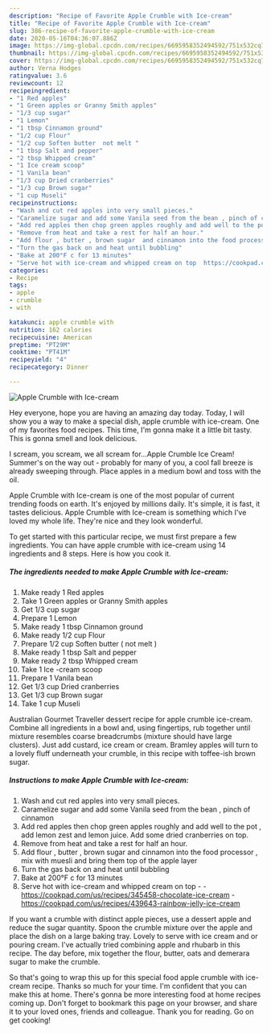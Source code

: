 ```yaml
---
description: "Recipe of Favorite Apple Crumble with Ice-cream"
title: "Recipe of Favorite Apple Crumble with Ice-cream"
slug: 386-recipe-of-favorite-apple-crumble-with-ice-cream
date: 2020-05-16T04:36:07.886Z
image: https://img-global.cpcdn.com/recipes/6695958352494592/751x532cq70/apple-crumble-with-ice-cream-recipe-main-photo.jpg
thumbnail: https://img-global.cpcdn.com/recipes/6695958352494592/751x532cq70/apple-crumble-with-ice-cream-recipe-main-photo.jpg
cover: https://img-global.cpcdn.com/recipes/6695958352494592/751x532cq70/apple-crumble-with-ice-cream-recipe-main-photo.jpg
author: Verna Hodges
ratingvalue: 3.6
reviewcount: 12
recipeingredient:
- "1 Red apples"
- "1 Green apples or Granny Smith apples"
- "1/3 cup sugar"
- "1 Lemon"
- "1 tbsp Cinnamon ground"
- "1/2 cup Flour"
- "1/2 cup Soften butter  not melt "
- "1 tbsp Salt and pepper"
- "2 tbsp Whipped cream"
- "1 Ice cream scoop"
- "1 Vanila bean"
- "1/3 cup Dried cranberries"
- "1/3 cup Brown sugar"
- "1 cup Museli"
recipeinstructions:
- "Wash and cut red apples into very small pieces."
- "Caramelize sugar and add some Vanila seed from the bean , pinch of cinnamon"
- "Add red apples then chop green apples roughly and add well to the pot , add lemon zest and lemon juice. Add some dried cranberries on top."
- "Remove from heat and take a rest for half an hour."
- "Add flour , butter , brown sugar  and cinnamon into the food processor , mix with muesli and bring them top of the apple layer"
- "Turn the gas back on and heat until bubbling"
- "Bake at 200°F c for 13 minutes"
- "Serve hot with ice-cream and whipped cream on top  https://cookpad.com/us/recipes/345458-chocolate-ice-cream https://cookpad.com/us/recipes/439643-rainbow-jelly-ice-cream"
categories:
- Recipe
tags:
- apple
- crumble
- with

katakunci: apple crumble with 
nutrition: 162 calories
recipecuisine: American
preptime: "PT29M"
cooktime: "PT41M"
recipeyield: "4"
recipecategory: Dinner

---
```



![Apple Crumble with Ice-cream](https://img-global.cpcdn.com/recipes/6695958352494592/751x532cq70/apple-crumble-with-ice-cream-recipe-main-photo.jpg)

Hey everyone, hope you are having an amazing day today. Today, I will show you a way to make a special dish, apple crumble with ice-cream. One of my favorites food recipes. This time, I'm gonna make it a little bit tasty. This is gonna smell and look delicious.

I scream, you scream, we all scream for…Apple Crumble Ice Cream! Summer&#39;s on the way out - probably for many of you, a cool fall breeze is already sweeping through. Place apples in a medium bowl and toss with the oil.

Apple Crumble with Ice-cream is one of the most popular of current trending foods on earth. It's enjoyed by millions daily. It's simple, it is fast, it tastes delicious. Apple Crumble with Ice-cream is something which I've loved my whole life. They're nice and they look wonderful.


To get started with this particular recipe, we must first prepare a few ingredients. You can have apple crumble with ice-cream using 14 ingredients and 8 steps. Here is how you cook it.

<!--inarticleads1-->

##### The ingredients needed to make Apple Crumble with Ice-cream:

1. Make ready 1 Red apples
1. Take 1 Green apples or Granny Smith apples
1. Get 1/3 cup sugar
1. Prepare 1 Lemon
1. Make ready 1 tbsp Cinnamon ground
1. Make ready 1/2 cup Flour
1. Prepare 1/2 cup Soften butter ( not melt )
1. Make ready 1 tbsp Salt and pepper
1. Make ready 2 tbsp Whipped cream
1. Take 1 Ice -cream scoop
1. Prepare 1 Vanila bean
1. Get 1/3 cup Dried cranberries
1. Get 1/3 cup Brown sugar
1. Take 1 cup Museli


Australian Gourmet Traveller dessert recipe for apple crumble ice-cream. Combine all ingredients in a bowl and, using fingertips, rub together until mixture resembles coarse breadcrumbs (mixture should have large clusters). Just add custard, ice cream or cream. Bramley apples will turn to a lovely fluff underneath your crumble, in this recipe with toffee-ish brown sugar. 

<!--inarticleads2-->

##### Instructions to make Apple Crumble with Ice-cream:

1. Wash and cut red apples into very small pieces.
1. Caramelize sugar and add some Vanila seed from the bean , pinch of cinnamon
1. Add red apples then chop green apples roughly and add well to the pot , add lemon zest and lemon juice. Add some dried cranberries on top.
1. Remove from heat and take a rest for half an hour.
1. Add flour , butter , brown sugar  and cinnamon into the food processor , mix with muesli and bring them top of the apple layer
1. Turn the gas back on and heat until bubbling
1. Bake at 200°F c for 13 minutes
1. Serve hot with ice-cream and whipped cream on top -  - https://cookpad.com/us/recipes/345458-chocolate-ice-cream - https://cookpad.com/us/recipes/439643-rainbow-jelly-ice-cream


If you want a crumble with distinct apple pieces, use a dessert apple and reduce the sugar quantity. Spoon the crumble mixture over the apple and place the dish on a large baking tray. Lovely to serve with ice cream and or pouring cream. I&#39;ve actually tried combining apple and rhubarb in this recipe. The day before, mix together the flour, butter, oats and demerara sugar to make the crumble. 

So that's going to wrap this up for this special food apple crumble with ice-cream recipe. Thanks so much for your time. I'm confident that you can make this at home. There's gonna be more interesting food at home recipes coming up. Don't forget to bookmark this page on your browser, and share it to your loved ones, friends and colleague. Thank you for reading. Go on get cooking!

